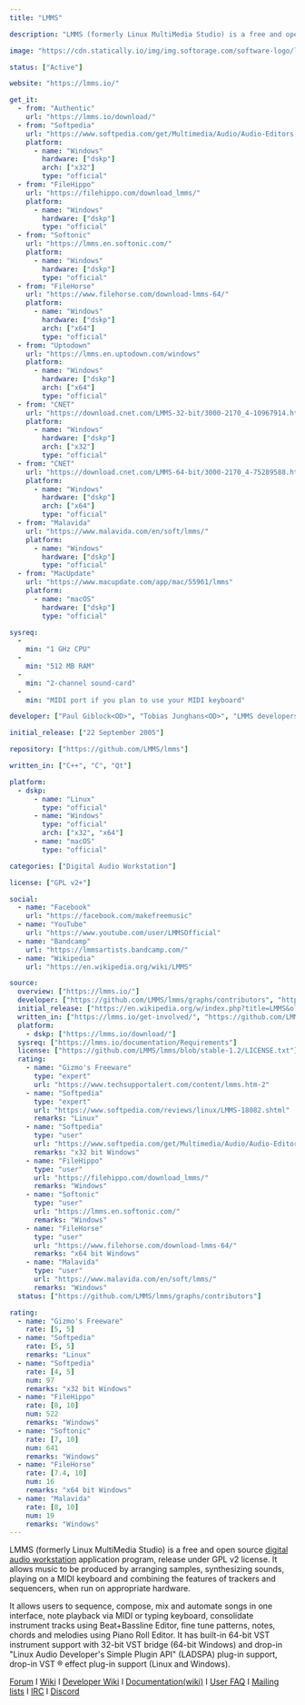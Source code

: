 ```yaml
---
title: "LMMS"

description: "LMMS (formerly Linux MultiMedia Studio) is a free and open source digital audio workstation application program, release under GPL v2 license"

image: "https://cdn.statically.io/img/img.softorage.com/software-logo/lmms.png?h=80"

status: ["Active"]

website: "https://lmms.io/"

get_it:
  - from: "Authentic"
    url: "https://lmms.io/download/"
  - from: "Softpedia"
    url: "https://www.softpedia.com/get/Multimedia/Audio/Audio-Editors-Recorders/LMMS--Linux-MultiMedia-Studio.shtml"
    platform:
      - name: "Windows"
        hardware: ["dskp"]
        arch: ["x32"]
        type: "official"
  - from: "FileHippo"
    url: "https://filehippo.com/download_lmms/"
    platform:
      - name: "Windows"
        hardware: ["dskp"]
        type: "official"
  - from: "Softonic"
    url: "https://lmms.en.softonic.com/"
    platform:
      - name: "Windows"
        hardware: ["dskp"]
        type: "official"
  - from: "FileHorse"
    url: "https://www.filehorse.com/download-lmms-64/"
    platform:
      - name: "Windows"
        hardware: ["dskp"]
        arch: ["x64"]
        type: "official"
  - from: "Uptodown"
    url: "https://lmms.en.uptodown.com/windows"
    platform:
      - name: "Windows"
        hardware: ["dskp"]
        arch: ["x64"]
        type: "official"
  - from: "CNET"
    url: "https://download.cnet.com/LMMS-32-bit/3000-2170_4-10967914.html"
    platform:
      - name: "Windows"
        hardware: ["dskp"]
        arch: ["x32"]
        type: "official"
  - from: "CNET"
    url: "https://download.cnet.com/LMMS-64-bit/3000-2170_4-75289588.html"
    platform:
      - name: "Windows"
        hardware: ["dskp"]
        arch: ["x64"]
        type: "official"
  - from: "Malavida"
    url: "https://www.malavida.com/en/soft/lmms/"
    platform:
      - name: "Windows"
        hardware: ["dskp"]
        type: "official"
  - from: "MacUpdate"
    url: "https://www.macupdate.com/app/mac/55961/lmms"
    platform:
      - name: "macOS"
        hardware: ["dskp"]
        type: "official"

sysreq:
  -
    min: "1 GHz CPU"
  -
    min: "512 MB RAM"
  -
    min: "2-channel sound-card"
  -
    min: "MIDI port if you plan to use your MIDI keyboard"

developer: ["Paul Giblock<OD>", "Tobias Junghans<OD>", "LMMS developers"]

initial_release: ["22 September 2005"]

repository: ["https://github.com/LMMS/lmms"]

written_in: ["C++", "C", "Qt"]

platform:
  - dskp:
      - name: "Linux"
        type: "official"
      - name: "Windows"
        type: "official"
        arch: ["x32", "x64"]
      - name: "macOS"
        type: "official"

categories: ["Digital Audio Workstation"]

license: ["GPL v2+"]

social:
  - name: "Facebook"
    url: "https://facebook.com/makefreemusic"
  - name: "YouTube"
    url: "https://www.youtube.com/user/LMMSOfficial"
  - name: "Bandcamp"
    url: "https://lmmsartists.bandcamp.com/"
  - name: "Wikipedia"
    url: "https://en.wikipedia.org/wiki/LMMS"

source:
  overview: ["https://lmms.io/"]
  developer: ["https://github.com/LMMS/lmms/graphs/contributors", "https://sourceforge.net/projects/lmms/"]
  initial_release: ["https://en.wikipedia.org/w/index.php?title=LMMS&oldid=877499392", "https://github.com/LMMS/lmms/tags?after=v0.1.2", "https://github.com/LMMS/lmms/releases/tag/v0.0.1"]
  written_in: ["https://lmms.io/get-involved/", "https://github.com/LMMS/lmms"]
  platform:
    - dskp: ["https://lmms.io/download/"]
  sysreq: ["https://lmms.io/documentation/Requirements"]
  license: ["https://github.com/LMMS/lmms/blob/stable-1.2/LICENSE.txt"]
  rating:
    - name: "Gizmo's Freeware"
      type: "expert"
      url: "https://www.techsupportalert.com/content/lmms.htm-2"
    - name: "Softpedia"
      type: "expert"
      url: "https://www.softpedia.com/reviews/linux/LMMS-18082.shtml"
      remarks: "Linux"
    - name: "Softpedia"
      type: "user"
      url: "https://www.softpedia.com/get/Multimedia/Audio/Audio-Editors-Recorders/LMMS--Linux-MultiMedia-Studio.shtml"
      remarks: "x32 bit Windows"
    - name: "FileHippo"
      type: "user"
      url: "https://filehippo.com/download_lmms/"
      remarks: "Windows"
    - name: "Softonic"
      type: "user"
      url: "https://lmms.en.softonic.com/"
      remarks: "Windows"
    - name: "FileHorse"
      type: "user"
      url: "https://www.filehorse.com/download-lmms-64/"
      remarks: "x64 bit Windows"
    - name: "Malavida"
      type: "user"
      url: "https://www.malavida.com/en/soft/lmms/"
      remarks: "Windows"
  status: ["https://github.com/LMMS/lmms/graphs/contributors"]

rating:
  - name: "Gizmo's Freeware"
    rate: [5, 5]
  - name: "Softpedia"
    rate: [5, 5]
    remarks: "Linux"
  - name: "Softpedia"
    rate: [4, 5]
    num: 97
    remarks: "x32 bit Windows"
  - name: "FileHippo"
    rate: [8, 10]
    num: 522
    remarks: "Windows"
  - name: "Softonic"
    rate: [7, 10]
    num: 641
    remarks: "Windows"
  - name: "FileHorse"
    rate: [7.4, 10]
    num: 16
    remarks: "x64 bit Windows"
  - name: "Malavida"
    rate: [8, 10]
    num: 19
    remarks: "Windows"
---
```

  LMMS (formerly Linux MultiMedia Studio) is a free and open source [digital audio workstation](/categories/digital-audio-workstation) application program, release under GPL v2 license. It allows music to be produced by arranging samples, synthesizing sounds, playing on a MIDI keyboard and combining the features of trackers and sequencers, when run on appropriate hardware.
  
  It allows users to sequence, compose, mix and automate songs in one interface, note playback via MIDI or typing keyboard, consolidate instrument tracks using Beat+Bassline Editor, fine tune patterns, notes, chords and melodies using Piano Roll Editor. It has built-in 64-bit VST instrument support with 32-bit VST bridge (64-bit Windows) and drop-in "Linux Audio Developer's Simple Plugin API" (LADSPA) plug-in support, drop-in VST ® effect plug-in support (Linux and Windows).
  
  [Forum](https://lmms.io/forum/) I [Wiki](https://lmms.io/wiki/index.php?title=Main_Page) I [Developer Wiki](https://github.com/LMMS/lmms/wiki) I [Documentation(wiki)](https://lmms.io/documentation/) I [User FAQ](https://lmms.io/documentation/User_FAQ) I [Mailing lists](https://sourceforge.net/p/lmms/mailman/) I [IRC](https://webchat.freenode.net/?channels=lmms) I [Discord](https://lmms.io/chat/)
  


